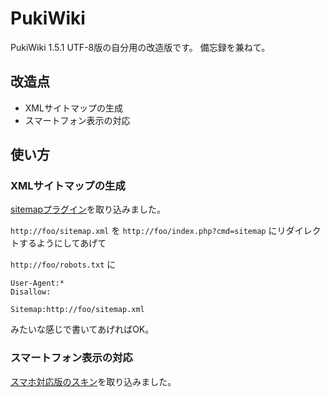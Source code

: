 # PukiWiki

PukiWiki 1.5.1 UTF-8版の自分用の改造版です。
備忘録を兼ねて。

## 改造点

- XMLサイトマップの生成
- スマートフォン表示の対応

## 使い方

### XMLサイトマップの生成

[sitemapプラグイン](http://su-u.jp/juju/%A5%B5%A1%BC%A5%D0/PukiWiki/sitemap.html)を取り込みました。

`http://foo/sitemap.xml` を `http://foo/index.php?cmd=sitemap` にリダイレクトするようにしてあげて

`http://foo/robots.txt` に

```
User-Agent:*
Disallow:

Sitemap:http://foo/sitemap.xml
```

みたいな感じで書いてあげればOK。

### スマートフォン表示の対応

[スマホ対応版のスキン](http://180xz.com/wiki/index.php?Wiki/PukiWiki/Skin/black-smartphone（スマホ対応版）)を取り込みました。
